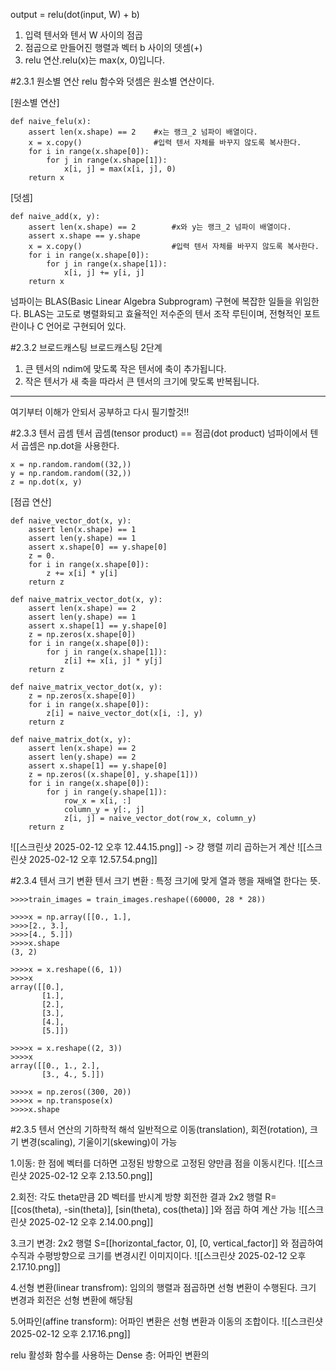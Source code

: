 
output = relu(dot(input, W) + b)

1. 입력 텐서와 텐서 W 사이의 점곱
2. 점곱으로 만들어진 행렬과 벡터 b 사이의 뎃셈(+)
3. relu 연산.relu(x)는 max(x, 0)입니다.

#2.3.1 원소별 연산
relu 함수와 덧셈은 원소별 연산이다.

[원소별 연산]
```
def naive_felu(x):
	assert len(x.shape) == 2    #x는 랭크_2 넘파이 배열이다.
	x = x.copy()                #입력 텐서 자체를 바꾸지 않도록 복사한다.
	for i in range(x.shape[0]):
		for j in range(x.shape[1]):
			x[i, j] = max(x[i, j], 0)
	return x
```

[덧셈]
```
def naive_add(x, y):
	assert len(x.shape) == 2        #x와 y는 랭크_2 넘파이 배열이다.
	assert x.shape == y.shape
	x = x.copy()                    #입력 텐서 자체를 바꾸지 않도록 복사한다.
	for i in range(x.shape[0]):
		for j in range(x.shape[1]):
			x[i, j] += y[i, j]
	return x
```

넘파이는 BLAS(Basic Linear Algebra Subprogram) 구현에 복잡한 일들을 위임한다.
BLAS는 고도로 병렬화되고 효율적인 저수준의 텐서 조작 루틴이며, 전형적인 포트란이나 C 언어로 구현되어 있다.

#2.3.2 브로드캐스팅
브로드캐스팅 2단계
1. 큰 텐서의 ndim에 맞도록 작은 텐서에 축이 추가됩니다.
2. 작은 텐서가 새 축을 따라서 큰 텐서의 크기에 맞도록 반복됩니다.

-----------------------------------------------
여기부터 이해가 안되서 공부하고 다시 필기할것!!


#2.3.3 텐서 곱셈
텐서 곱셈(tensor product) == 점곱(dot product)
넘파이에서 텐서 곱셈은 np.dot을 사용한다.

```
x = np.random.random((32,))
y = np.random.random((32,))
z = np.dot(x, y)
```

[점곱 연산]
```
def naive_vector_dot(x, y):
	assert len(x.shape) == 1
	assert len(y.shape) == 1
	assert x.shape[0] == y.shape[0]
	z = 0.
	for i in range(x.shape[0]):
		z += x[i] * y[i]
	return z
```

```
def naive_matrix_vector_dot(x, y):
	assert len(x.shape) == 2
	assert len(y.shape) == 1
	assert x.shape[1] == y.shape[0]
	z = np.zeros(x.shape[0])
	for i in range(x.shape[0]):
		for j in range(x.shape[1]):
			z[i] += x[i, j] * y[j]
	return z
```

```
def naive_matrix_vector_dot(x, y):
	z = np.zeros(x.shape[0])
	for i in range(x.shape[0]):
		z[i] = naive_vector_dot(x[i, :], y)
	return z
```


```
def naive_matrix_dot(x, y):
	assert len(x.shape) == 2
	assert len(y.shape) == 2
	assert x.shape[1] == y.shape[0]
	z = np.zeros((x.shape[0], y.shape[1]))
	for i in range(x.shape[0]):
		for j in range(y.shape[1]):
			row_x = x[i, :]
			column_y = y[:, j]
			z[i, j] = naive_vector_dot(row_x, column_y)
	return z
```

![[스크린샷 2025-02-12 오후 12.44.15.png]]
-> 걍 행렬 끼리 곱하는거 계산
![[스크린샷 2025-02-12 오후 12.57.54.png]]

#2.3.4 텐서 크기 변환
텐서 크기 변환 : 특정 크기에 맞게 열과 행을 재배열 한다는 뜻.

```
>>>>train_images = train_images.reshape((60000, 28 * 28))

>>>>x = np.array([[0., 1.],
>>>>[2., 3.],
>>>>[4., 5.]])
>>>>x.shape
(3, 2)

>>>>x = x.reshape((6, 1))
>>>>x
array([[0.],
       [1.],
       [2.],
       [3.],
       [4.],
       [5.]])

>>>>x = x.reshape((2, 3))
>>>>x
array([[0., 1., 2.],
       [3., 4., 5.]])
       
>>>>x = np.zeros((300, 20))
>>>>x = np.transpose(x)
>>>>x.shape
```

#2.3.5 텐서 연산의 기하학적 해석
일반적으로 이동(translation), 회전(rotation), 크기 변경(scaling), 기울이기(skewing)이 가능

1.이동: 한 점에 벡터를 더하면 고정된 방향으로 고정된 양만큼 점을 이동시킨다.
![[스크린샷 2025-02-12 오후 2.13.50.png]]

2.회전: 각도 theta만큼 2D 벡터를 반시계 방향 회전한 결과 2x2 행렬 R=[[cos(theta), -sin(theta)], [sin(theta), cos(theta)] ]와 점곱 하여 계산 가능
![[스크린샷 2025-02-12 오후 2.14.00.png]]

3.크기 변경: 
2x2 행렬 S=[[horizontal_factor, 0], [0, vertical_factor]] 와 점곱하여 수직과 수평방향으로 크기를 변경시킨 이미지이다.
![[스크린샷 2025-02-12 오후 2.17.10.png]]

4.선형 변환(linear transfrom): 임의의 행렬과 점곱하면 선형 변환이 수행된다. 
크기 변경과 회전은 선형 변환에 해당됨

5.어파인(affine transform): 어파인 변환은 선형 변환과 이동의 조합이다.
![[스크린샷 2025-02-12 오후 2.17.16.png]]

relu 활성화 함수를 사용하는 Dense 층: 어파인 변환의 
